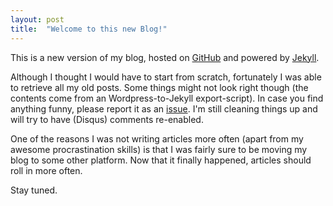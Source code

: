 ```yaml
---
layout: post
title:  "Welcome to this new Blog!"
---
```


This is a new version of my blog, hosted on [GitHub][github] and powered by [Jekyll][jekyll].

Although I thought I would have to start from scratch, fortunately I was able to retrieve all my old posts. Some things might not look right though (the contents come from an Wordpress-to-Jekyll export-script). In case you find anything funny, please report it as an [issue][issues]. I'm still cleaning things up and will try to have (Disqus) comments re-enabled.

One of the reasons I was not writing articles more often (apart from my awesome procrastination skills) is that I was fairly sure to be moving my blog to some other platform. Now that it finally happened, articles should roll in more often.

Stay tuned.

[jekyll]: http://jekyllrb.com/docs/home
[github]: http://github.com
[issues]: https://github.com/sebnozzi/sebnozzi.github.io/issues
